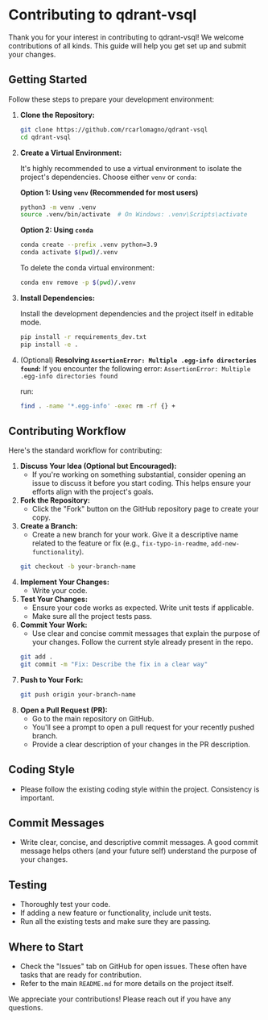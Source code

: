 # Contributing to qdrant-vsql

Thank you for your interest in contributing to qdrant-vsql! We welcome contributions of all kinds. This guide will help you get set up and submit your changes.

## Getting Started

Follow these steps to prepare your development environment:

1.  **Clone the Repository:**

    ```bash
    git clone https://github.com/rcarlomagno/qdrant-vsql
    cd qdrant-vsql
    ```

2.  **Create a Virtual Environment:**

    It's highly recommended to use a virtual environment to isolate the project's dependencies. Choose either `venv` or `conda`:

    **Option 1: Using `venv` (Recommended for most users)**

    ```bash
    python3 -m venv .venv
    source .venv/bin/activate  # On Windows: .venv\Scripts\activate
    ```

    **Option 2: Using `conda`**

    ```bash
    conda create --prefix .venv python=3.9
    conda activate $(pwd)/.venv
    ```
    To delete the conda virtual environment:
    ```bash
    conda env remove -p $(pwd)/.venv
    ```

3.  **Install Dependencies:**

    Install the development dependencies and the project itself in editable mode.

    ```bash
    pip install -r requirements_dev.txt
    pip install -e .
    ```

4. (Optional) **Resolving `AssertionError: Multiple .egg-info directories found`:**
    If you encounter the following error:
    `AssertionError: Multiple .egg-info directories found`

    run:
    ```bash
    find . -name '*.egg-info' -exec rm -rf {} +
    ```

## Contributing Workflow

Here's the standard workflow for contributing:

1.  **Discuss Your Idea (Optional but Encouraged):**
    *   If you're working on something substantial, consider opening an issue to discuss it before you start coding. This helps ensure your efforts align with the project's goals.
2.  **Fork the Repository:**
    *   Click the "Fork" button on the GitHub repository page to create your copy.
3.  **Create a Branch:**
    *   Create a new branch for your work. Give it a descriptive name related to the feature or fix (e.g., `fix-typo-in-readme`, `add-new-functionality`).
    ```bash
    git checkout -b your-branch-name
    ```
4.  **Implement Your Changes:**
    *   Write your code.
5.  **Test Your Changes:**
    *   Ensure your code works as expected. Write unit tests if applicable.
    *   Make sure all the project tests pass.
6.  **Commit Your Work:**
    *   Use clear and concise commit messages that explain the purpose of your changes. Follow the current style already present in the repo.
    ```bash
    git add .
    git commit -m "Fix: Describe the fix in a clear way"
    ```
7.  **Push to Your Fork:**
    ```bash
    git push origin your-branch-name
    ```
8.  **Open a Pull Request (PR):**
    *   Go to the main repository on GitHub.
    *   You'll see a prompt to open a pull request for your recently pushed branch.
    *   Provide a clear description of your changes in the PR description.

## Coding Style

*   Please follow the existing coding style within the project. Consistency is important.

## Commit Messages

*   Write clear, concise, and descriptive commit messages. A good commit message helps others (and your future self) understand the purpose of your changes.

## Testing

*   Thoroughly test your code.
*   If adding a new feature or functionality, include unit tests.
*  Run all the existing tests and make sure they are passing.

## Where to Start

*   Check the "Issues" tab on GitHub for open issues. These often have tasks that are ready for contribution.
*   Refer to the main `README.md` for more details on the project itself.

We appreciate your contributions! Please reach out if you have any questions.
